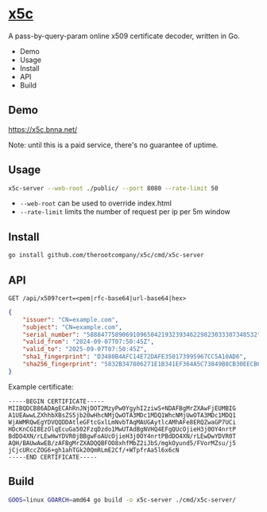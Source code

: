 # [x5c](https://github.com/therootcompany/x5c)

A pass-by-query-param online x509 certificate decoder, written in Go.

-   Demo
-   Usage
-   Install
-   API
-   Build

## Demo

<https://x5c.bnna.net/>

Note: until this is a paid service, there's no guarantee of uptime.

## Usage

```sh
x5c-server --web-root ./public/ --port 8080 --rate-limit 50
```

-   `--web-root` can be used to override index.html
-   `--rate-limit` limits the number of request per ip per 5m window

## Install

```sh
go install github.com/therootcompany/x5c/cmd/x5c-server
```

## API

```
GET /api/x509?cert=<pem|rfc-base64|url-base64|hex>
```

```json
{
    "issuer": "CN=example.com",
    "subject": "CN=example.com",
    "serial_number": "588847758906910965042193239346229823033307348532",
    "valid_from": "2024-09-07T07:50:45Z",
    "valid_to": "2025-09-07T07:50:45Z",
    "sha1_fingerprint": "D3480B4AFC14E72DAFE350173995967CC5A10AD6",
    "sha256_fingerprint": "5832B347806271E1B341EF364A5C73849B8CB30EECB66C8A2EC8AC7D04CAD74F"
}
```

Example certificate:

```pem
-----BEGIN CERTIFICATE-----
MIIBQDCB86ADAgECAhRnJNjDOT2MzyPw0YgyhI2ziwS+NDAFBgMrZXAwFjEUMBIG
A1UEAwwLZXhhbXBsZS5jb20wHhcNMjQwOTA3MDc1MDQ1WhcNMjUwOTA3MDc1MDQ1
WjAWMRQwEgYDVQQDDAtleGFtcGxlLmNvbTAqMAUGAytlcAMhAFe8ERQZwaGP7UCi
HDcKnCGI8EzOlqEcuGa502FzqDzdo1MwUTAdBgNVHQ4EFgQUcOjieH3j0OY4nrtP
BdDO4XN/rLEwHwYDVR0jBBgwFoAUcOjieH3j0OY4nrtPBdDO4XN/rLEwDwYDVR0T
AQH/BAUwAwEB/zAFBgMrZXADQQBFOO8xhfMbZ2iJbS/mgkOyund5/FVorMZsu/j5
jCjcURccZOG6+gh1ahTGk20QmRLmE2Cf/+WTpfrAa5l6x6cN
-----END CERTIFICATE-----
```

## Build

```sh
GOOS=linux GOARCH=amd64 go build -o x5c-server ./cmd/x5c-server/
```
